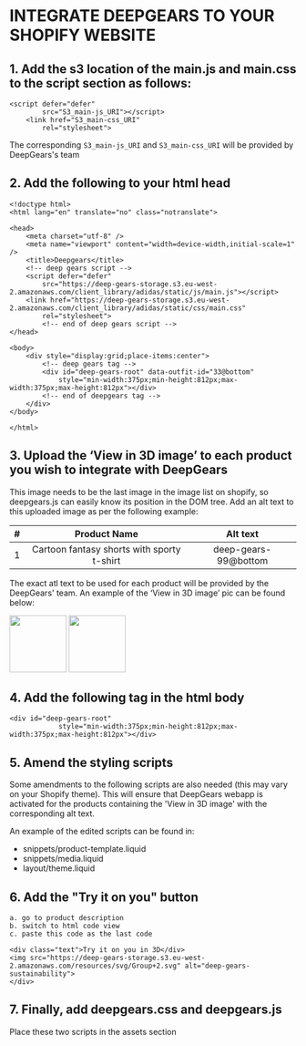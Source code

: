 # INTEGRATE DEEPGEARS TO YOUR SHOPIFY WEBSITE

## 1.	Add the s3 location of the main.js and main.css to the script section as follows:

```
<script defer="defer"
        src="S3_main-js_URI"></script>
    <link href="S3_main-css_URI"
        rel="stylesheet">
```
The corresponding `S3_main-js_URI` and `S3_main-css_URI` will be provided by DeepGears's team

## 2.	Add the following to your html head 

```
<!doctype html>
<html lang="en" translate="no" class="notranslate">

<head>
    <meta charset="utf-8" />
    <meta name="viewport" content="width=device-width,initial-scale=1" />
    <title>Deepgears</title>
    <!-- deep gears script -->
    <script defer="defer"
        src="https://deep-gears-storage.s3.eu-west-2.amazonaws.com/client_library/adidas/static/js/main.js"></script>
    <link href="https://deep-gears-storage.s3.eu-west-2.amazonaws.com/client_library/adidas/static/css/main.css"
        rel="stylesheet">
        <!-- end of deep gears script -->
</head>

<body>
    <div style="display:grid;place-items:center">
        <!-- deep gears tag -->
        <div id="deep-gears-root" data-outfit-id="33@bottom"
            style="min-width:375px;min-height:812px;max-width:375px;max-height:812px"></div>
        <!-- end of deepgears tag -->
    </div>
</body>

</html>
```
 
## 3.	Upload the ‘View in 3D image’ to each product you wish to integrate with DeepGears
 
This image needs to be the last image in the image list on shopify, so deepgears.js can easily know its position in the DOM tree. Add an alt text to this uploaded image as per the following example:

| # | Product Name  | Alt text |
| :---:   | :-: | :-: |
| 1 | Cartoon fantasy shorts with sporty t-shirt | deep-gears-99@bottom |

The exact atl text to be used for each product will be provided by the DeepGears' team.
An example of the ‘View in 3D image’ pic can be found below:

<img src="https://user-images.githubusercontent.com/78560064/176232835-8c2e6cb6-c439-405d-a8a9-855bb57f3dba.png" width="100" height="100" />
<img src="https://user-images.githubusercontent.com/78560064/176232602-3054b776-16ce-4ef7-9509-ba0f61ccc3c4.png" width="100" height="100" />

## 4.	Add the following tag in the html body

```
<div id="deep-gears-root"  
            style="min-width:375px;min-height:812px;max-width:375px;max-height:812px"></div>
```

## 5.	Amend the styling scripts

Some amendments to the following scripts are also needed (this may vary on your Shopify theme). This will ensure that DeepGears webapp is activated for the products containing the 'View in 3D image' with the corresponding alt text.

An example of the edited scripts can be found in:

- snippets/product-template.liquid
- snippets/media.liquid
- layout/theme.liquid

## 6.	Add the "Try it on you" button

    a. go to product description
    b. switch to html code view
    c. paste this code as the last code

```
<div class="text">Try it on you in 3D</div>
<img src="https://deep-gears-storage.s3.eu-west-2.amazonaws.com/resources/svg/Group+2.svg" alt="deep-gears-sustainability">
</div>
```

## 7.	Finally, add deepgears.css and deepgears.js
Place these two scripts in the assets section
